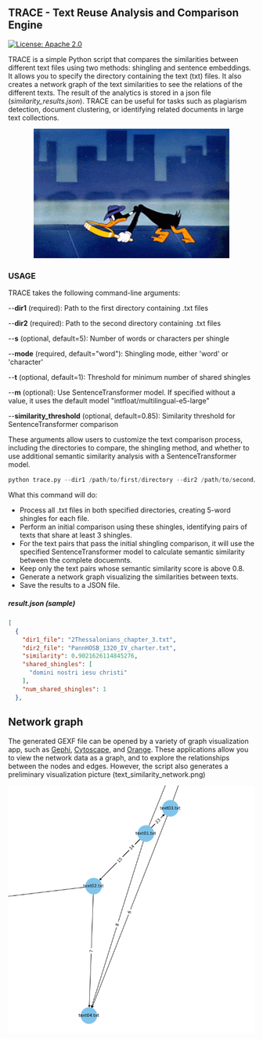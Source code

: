 ## TRACE - Text Reuse Analysis and Comparison Engine

[![License: Apache 2.0](https://img.shields.io/badge/License-Apache%202.0-blue.svg)](https://opensource.org/licenses/Apache-2.0)

TRACE is a simple Python script that compares the similarities between different text files using two methods: shingling and sentence embeddings. It allows you to specify the directory containing the text (txt) files. It also creates a network graph of the text similarities to see the relations of the different texts. The result of the analytics is stored in a json file (_similarity_results.json_). TRACE can be useful for tasks such as plagiarism detection, document clustering, or identifying related documents in large text collections.

<p align="center">
  <img src="daffy-trace.gif" width="400" />
</p>

### USAGE

TRACE takes the following command-line arguments:

--**dir1** (required): Path to the first directory containing .txt files

--**dir2** (required): Path to the second directory containing .txt files

--**s** (optional, default=5): Number of words or characters per shingle

--**mode** (required, default="word"): Shingling mode, either 'word' or 'character'

--**t** (optional, default=1): Threshold for minimum number of shared shingles

--**m** (optional): Use SentenceTransformer model. If specified without a value, it uses the default model "intfloat/multilingual-e5-large"

--**similarity_threshold** (optional, default=0.85): Similarity threshold for SentenceTransformer comparison

These arguments allow users to customize the text comparison process, including the directories to compare, the shingling method, and whether to use additional semantic similarity analysis with a SentenceTransformer model.

```python
python trace.py --dir1 /path/to/first/directory --dir2 /path/to/second/directory --s 5 --mode word --t 3 --m "sentence-transformers/all-MiniLM-L6-v2" --similarity_threshold 0.8
```
What this command will do:

- Process all .txt files in both specified directories, creating 5-word shingles for each file.
- Perform an initial comparison using these shingles, identifying pairs of texts that share at least 3 shingles.
- For the text pairs that pass the initial shingling comparison, it will use the specified SentenceTransformer model to calculate semantic similarity between the complete docuemnts.
- Keep only the text pairs whose semantic similarity score is above 0.8.
- Generate a network graph visualizing the similarities between texts.
- Save the results to a JSON file.

##### result.json (sample)
```json
[
  {
    "dir1_file": "2Thessalonians_chapter_3.txt",
    "dir2_file": "PannHOSB_1320_IV_charter.txt",
    "similarity": 0.9021626114845276,
    "shared_shingles": [
      "domini nostri iesu christi"
    ],
    "num_shared_shingles": 1
  },
```



## Network graph
The generated GEXF file can be opened by a variety of graph visualization app, such as [Gephi](https://gephi.org/), [Cytoscape](https://cytoscape.org/), and [Orange](https://orangedatamining.com/widget-catalog/networks/networkanalysis/). These applications allow you to view the network data as a graph, and to explore the relationships between the nodes and edges. However, the script also generates a preliminary visualization picture (text_similarity_network.png)


<img src="visualization.png" width="700" />
